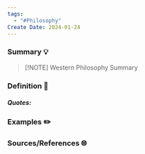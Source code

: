 ```yaml
---
tags:
  - "#Philosophy"
Create Date: 2024-01-24
---
```

### Summary 💡

> [!NOTE] Western Philosophy
> Summary

### Definition 📖

##### Quotes:

### Examples ✏️

### Sources/References 🌐 

